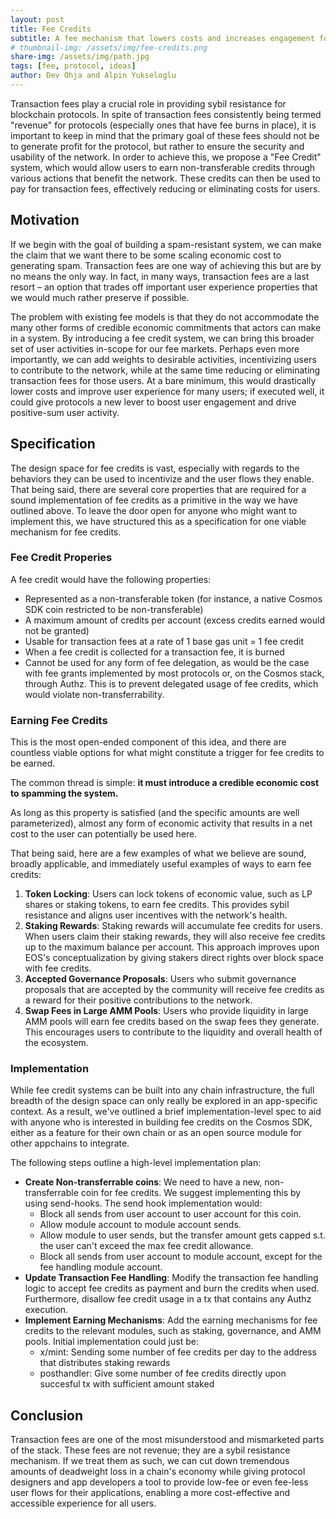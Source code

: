 ```yaml
---
layout: post
title: Fee Credits
subtitle: A fee mechanism that lowers costs and increases engagement for users.
# thumbnail-img: /assets/img/fee-credits.png
share-img: /assets/img/path.jpg
tags: [fee, protocol, ideas]
author: Dev Ohja and Alpin Yukseloglu
---
```


Transaction fees play a crucial role in providing sybil resistance for blockchain protocols. In spite of transaction fees consistently being termed "revenue" for protocols (especially ones that have fee burns in place), it is important to keep in mind that the primary goal of these fees should not be to generate profit for the protocol, but rather to ensure the security and usability of the network. In order to achieve this, we propose a "Fee Credit" system, which would allow users to earn non-transferable credits through various actions that benefit the network. These credits can then be used to pay for transaction fees, effectively reducing or eliminating costs for users.

## Motivation

If we begin with the goal of building a spam-resistant system, we can make the claim that we want there to be some scaling economic cost to generating spam. Transaction fees are one way of achieving this but are by no means the only way. In fact, in many ways, transaction fees are a last resort – an option that trades off important user experience properties that we would much rather preserve if possible.

The problem with existing fee models is that they do not accommodate the many other forms of credible economic commitments that actors can make in a system. By introducing a fee credit system, we can bring this broader set of user activities in-scope for our fee markets. Perhaps even more importantly, we can add weights to desirable activities, incentivizing users to contribute to the network, while at the same time reducing or eliminating transaction fees for those users. At a bare minimum, this would drastically lower costs and improve user experience for many users; if executed well, it could give protocols a new lever to boost user engagement and drive positive-sum user activity.

## Specification

The design space for fee credits is vast, especially with regards to the behaviors they can be used to incentivize and the user flows they enable. That being said, there are several core properties that are required for a sound implementation of fee credits as a primitive in the way we have outlined above. To leave the door open for anyone who might want to implement this, we have structured this as a specification for one viable mechanism for fee credits.

### Fee Credit Properies

A fee credit would have the following properties:

- Represented as a non-transferable token (for instance, a native Cosmos SDK coin restricted to be non-transferable)
- A maximum amount of credits per account (excess credits earned would not be granted)
- Usable for transaction fees at a rate of 1 base gas unit = 1 fee credit
- When a fee credit is collected for a transaction fee, it is burned
- Cannot be used for any form of fee delegation, as would be the case with fee grants implemented by most protocols or, on the Cosmos stack, through Authz. This is to prevent delegated usage of fee credits, which would violate non-transferrability.

### Earning Fee Credits

This is the most open-ended component of this idea, and there are countless viable options for what might constitute a trigger for fee credits to be earned.

The common thread is simple: **it must introduce a credible economic cost to spamming the system.**

As long as this property is satisfied (and the specific amounts are well parameterized), almost any form of economic activity that results in a net cost to the user can potentially be used here.

That being said, here are a few examples of what we believe are sound, broadly applicable, and immediately useful examples of ways to earn fee credits:

1. **Token Locking**: Users can lock tokens of economic value, such as LP shares or staking tokens, to earn fee credits. This provides sybil resistance and aligns user incentives with the network's health.
2. **Staking Rewards**: Staking rewards will accumulate fee credits for users. When users claim their staking rewards, they will also receive fee credits up to the maximum balance per account. This approach improves upon EOS's conceptualization by giving stakers direct rights over block space with fee credits.
3. **Accepted Governance Proposals**: Users who submit governance proposals that are accepted by the community will receive fee credits as a reward for their positive contributions to the network.
4. **Swap Fees in Large AMM Pools**: Users who provide liquidity in large AMM pools will earn fee credits based on the swap fees they generate. This encourages users to contribute to the liquidity and overall health of the ecosystem.

### Implementation

While fee credit systems can be built into any chain infrastructure, the full breadth of the design space can only really be explored in an app-specific context. As a result, we've outlined a brief implementation-level spec to aid with anyone who is interested in building fee credits on the Cosmos SDK, either as a feature for their own chain or as an open source module for other appchains to integrate.

The following steps outline a high-level implementation plan:

* **Create Non-transferrable coins**: We need to have a new, non-transferrable coin for fee credits. We suggest implementing this by using send-hooks. The send hook implementation would:
  - Block all sends from user account to user account for this coin.
  - Allow module account to module account sends.
  - Allow module to user sends, but the transfer amount gets capped s.t. the user can't exceed the max fee credit allowance.
  - Block all sends from user account to module account, except for the fee handling module account.
* **Update Transaction Fee Handling**: Modify the transaction fee handling logic to accept fee credits as payment and burn the credits when used. Furthermore, disallow fee credit usage in a tx that contains any Authz execution.
* **Implement Earning Mechanisms**: Add the earning mechanisms for fee credits to the relevant modules, such as staking, governance, and AMM pools. Initial implementation could just be:
    * x/mint: Sending some number of fee credits per day to the address that distributes staking rewards
    * posthandler: Give some number of fee credits directly upon succesful tx with sufficient amount staked

## Conclusion

Transaction fees are one of the most misunderstood and mismarketed parts of the stack. These fees are not revenue; they are a sybil resistance mechanism. If we treat them as such, we can cut down tremendous amounts of deadweight loss in a chain's economy while giving protocol designers and app developers a tool to provide low-fee or even fee-less user flows for their applications, enabling a more cost-effective and accessible experience for all users.
